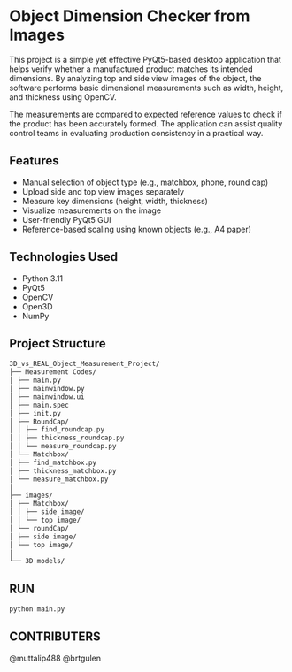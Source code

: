 #  Object Dimension Checker from Images

This project is a simple yet effective PyQt5-based desktop application that helps verify whether a manufactured product matches its intended dimensions. By analyzing top and side view images of the object, the software performs basic dimensional measurements such as width, height, and thickness using OpenCV.

The measurements are compared to expected reference values to check if the product has been accurately formed. The application can assist quality control teams in evaluating production consistency in a practical way.

##  Features

- Manual selection of object type (e.g., matchbox, phone, round cap)
- Upload side and top view images separately
- Measure key dimensions (height, width, thickness)
- Visualize measurements on the image
- User-friendly PyQt5 GUI
- Reference-based scaling using known objects (e.g., A4 paper)

##  Technologies Used

- Python 3.11
- PyQt5
- OpenCV
- Open3D
- NumPy

## Project Structure
```bash
3D_vs_REAL_Object_Measurement_Project/
├── Measurement Codes/
│ ├── main.py
│ ├── mainwindow.py
│ ├── mainwindow.ui
│ ├── main.spec
│ ├── init.py
│ ├── RoundCap/
│ │ ├── find_roundcap.py
│ │ ├── thickness_roundcap.py
│ │ └── measure_roundcap.py
│ └── Matchbox/
│ ├── find_matchbox.py
│ ├── thickness_matchbox.py
│ └── measure_matchbox.py
│
├── images/
│ ├── Matchbox/
│ │ ├── side image/
│ │ └── top image/
│ └── roundCap/
│ ├── side image/
│ └── top image/
│
└── 3D models/
```
## RUN
```bash
python main.py
```

## CONTRIBUTERS

@muttalip488
@brtgulen

